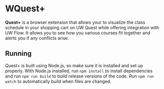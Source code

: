 # WQuest+

**Quest+** is a browser extension that allows your to visualize the class schedule in your shopping cart on UW Quest while offering integration with UW Flow. It allows you to see how you various courses fit together and alerts you if any conflicts arise.

## Running

Quest+ is built using Node.js, so make sure it is installed and set up properly. With Node.js installed, run `npm install` to install dependencies and run `npm run build` to build release versions of the code. Run `npm run watch` to automatically build when files are changed.
